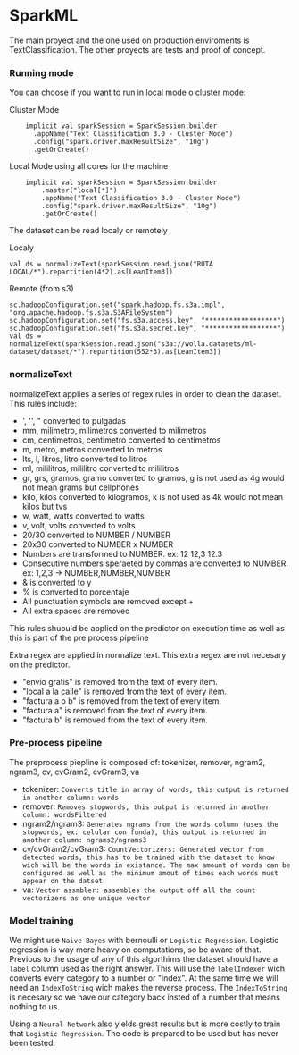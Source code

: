 # SparkML

The main proyect and the one used on production enviroments is TextClassification.
The other proyects are tests and proof of concept.

### Running mode

You can choose if you want to run in local mode o cluster mode:

Cluster Mode

        implicit val sparkSession = SparkSession.builder
          .appName("Text Classification 3.0 - Cluster Mode")
          .config("spark.driver.maxResultSize", "10g")
          .getOrCreate()

Local Mode using all cores for the machine

        implicit val sparkSession = SparkSession.builder
            .master("local[*]")
            .appName("Text Classification 3.0 - Cluster Mode")
            .config("spark.driver.maxResultSize", "10g")
            .getOrCreate()


The dataset can be read localy or remotely

Localy

    val ds = normalizeText(sparkSession.read.json("RUTA LOCAL/*").repartition(4*2).as[LeanItem3])

Remote (from s3)

    sc.hadoopConfiguration.set("spark.hadoop.fs.s3a.impl", "org.apache.hadoop.fs.s3a.S3AFileSystem")
    sc.hadoopConfiguration.set("fs.s3a.access.key", "******************")
    sc.hadoopConfiguration.set("fs.s3a.secret.key", "******************")
    val ds = normalizeText(sparkSession.read.json("s3a://wolla.datasets/ml-dataset/dataset/*").repartition(552*3).as[LeanItem3])

### normalizeText
normalizeText applies a series of regex rules in order to clean the dataset.
This rules include:
* ', '', " converted to pulgadas
* mm, milimetro, milimetros converted to milimetros
* cm, centimetros, centimetro converted to centimetros
* m, metro, metros converted to metros
* lts, l, litros, litro converted to litros
* ml, mililitros, mililitro converted to mililitros
* gr, grs, gramos, gramo converted to gramos, g is not used as 4g would not mean grams but cellphones
* kilo, kilos converted to kilogramos, k is not used as 4k would not mean kilos but tvs
* w, watt, watts converted to watts
* v, volt, volts converted to volts
* 20/30 converted to NUMBER / NUMBER
* 20x30 converted to NUMBER x NUMBER
* Numbers are transformed to NUMBER. ex: 12 12,3 12.3
* Consecutive numbers speraeted by commas are converted to NUMBER. ex: 1,2,3 -> NUMBER,NUMBER,NUMBER
* & is converted to y
* % is converted to porcentaje
* All punctuation symbols are removed except +
* All extra spaces are removed

This rules shuould be applied on the predictor on execution time as well as this is part of the pre process pipeline

Extra regex are applied in normalize text. This extra regex are not necesary on the predictor.

* "envio gratis" is removed from the text of every item.
* "local a la calle" is removed from the text of every item.
* "factura a o b" is removed from the text of every item.
* "factura a" is removed from the text of every item.
* "factura b" is removed from the text of every item.

### Pre-process pipeline

The preprocess piepline is composed of: tokenizer, remover, ngram2, ngram3, cv, cvGram2, cvGram3, va

* tokenizer: `Converts title in array of words, this output is returned in another column: words`
* remover: `Removes stopwords, this output is returned in another column: wordsFiltered`
* ngram2/ngram3: `Generates ngrams from the words column (uses the stopwords, ex: celular con funda), this output is returned in another column: ngrams2/ngrams3`
* cv/cvGram2/cvGram3: `CountVectorizers: Generated vector from detected words, this has to be trained with the dataset to know wich will be the words in existance. The max amount of words can be configured as well as the minimum amout of times each words must appear on the datset`
* va: `Vector assmbler: assembles the output off all the count vectorizers as one unique vector`

### Model training

We might use `Naive Bayes` with bernoulli or `Logistic Regression`.
Logistic regression is way more heavy on computations, so be aware of that.
Previous to the usage of any of this algorthims the dataset should have a `label` column used as the right answer.
This will use the `labelIndexer` wich converts every category to a number or "index".
At the same time we will need an `IndexToString` wich makes the reverse process. The `IndexToString` is necesary so we have our category back insted of a number that means nothing to us.

Using a `Neural Network` also yields great results but is more costly to train that `Logistic Regression`. The code is prepared to be used but has never been tested.